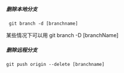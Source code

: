 ##### 删除本地分支

```shell
 git branch -d [branchname]
```
某些情况下可以用 git branch -D [branchName]
##### 删除远程分支
```shell
git push origin --delete [branchname]
```

